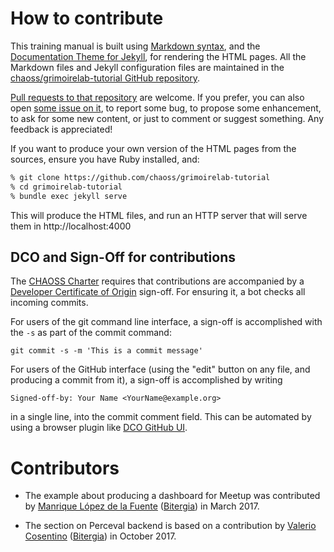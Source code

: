 # How to contribute

This training manual is built using
[Markdown syntax](https://www.gitbook.com/book/gitbookio/markdown/),
and the [Documentation Theme for Jekyll](https://idratherbewriting.com/documentation-theme-jekyll/),
for rendering the HTML pages.
All the Markdown files and Jekyll configuration files are maintained in the
[chaoss/grimoirelab-tutorial GitHub repository](http://github.com/chaoss/grimoirelab-tutorial).

[Pull requests to that repository](https://github.com/chaoss/grimoirelab-tutorial/pulls)
are welcome. If you prefer, you can also open
[some issue on it](https://github.com/chaoss/grimoirelab-tutorial/issues),
to report some bug, to propose some enhancement, to ask for some new content,
or just to comment or suggest something. Any feedback is appreciated!

If you want to produce your own version of the HTML pages from the sources,
ensure you have Ruby installed, and:

```bash
% git clone https://github.com/chaoss/grimoirelab-tutorial
% cd grimoirelab-tutorial
% bundle exec jekyll serve
```

This will produce the HTML files, and run an HTTP server
that will serve them in http://localhost:4000

## DCO and Sign-Off for contributions

The [CHAOSS Charter](https://github.com/chaoss/governance/blob/master/project-charter.md) requires that contributions
are accompanied by a [Developer Certificate of Origin](http://developercertificate.org) sign-off.
For ensuring it, a bot checks all incoming commits.

For users of the git command line interface, a sign-off is accomplished with the `-s` as part of the commit command: 

```
git commit -s -m 'This is a commit message'
```

For users of the GitHub interface (using the "edit" button on any file, and producing a commit from it),
a sign-off is accomplished by writing

```
Signed-off-by: Your Name <YourName@example.org>
```

in a single line, into the commit comment field. This can be automated by using a browser plugin like
[DCO GitHub UI](https://github.com/scottrigby/dco-gh-ui).


# Contributors

* The example about producing a dashboard for Meetup was contributed by
  [Manrique López de la Fuente](https://twitter.com/jsmanrique)
  ([Bitergia](http://bitergia.com)) in March 2017.

* The section on Perceval backend is based on a contribution by
  [Valerio Cosentino](https://github.com/valeriocos) ([Bitergia](http://bitergia.com))
  in October 2017.
